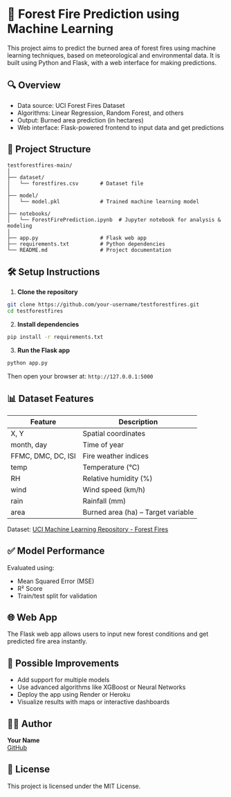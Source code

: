 # 🌲 Forest Fire Prediction using Machine Learning

This project aims to predict the burned area of forest fires using machine learning techniques, based on meteorological and environmental data. It is built using Python and Flask, with a web interface for making predictions.

## 🔍 Overview

- Data source: UCI Forest Fires Dataset
- Algorithms: Linear Regression, Random Forest, and others
- Output: Burned area prediction (in hectares)
- Web interface: Flask-powered frontend to input data and get predictions

## 📁 Project Structure

```
testforestfires-main/
│
├── dataset/
│   └── forestfires.csv       # Dataset file
│
├── model/
│   └── model.pkl             # Trained machine learning model
│
├── notebooks/
│   └── ForestFirePrediction.ipynb  # Jupyter notebook for analysis & modeling
│
├── app.py                    # Flask web app
├── requirements.txt          # Python dependencies
└── README.md                 # Project documentation
```

## 🛠️ Setup Instructions

1. **Clone the repository**

```bash
git clone https://github.com/your-username/testforestfires.git
cd testforestfires
```

2. **Install dependencies**

```bash
pip install -r requirements.txt
```

3. **Run the Flask app**

```bash
python app.py
```

Then open your browser at: `http://127.0.0.1:5000`

## 📊 Dataset Features

| Feature | Description |
|---------|-------------|
| X, Y | Spatial coordinates |
| month, day | Time of year |
| FFMC, DMC, DC, ISI | Fire weather indices |
| temp | Temperature (°C) |
| RH | Relative humidity (%) |
| wind | Wind speed (km/h) |
| rain | Rainfall (mm) |
| area | Burned area (ha) – Target variable |

Dataset: [UCI Machine Learning Repository - Forest Fires](https://archive.ics.uci.edu/ml/datasets/Forest+Fires)

## ✅ Model Performance

Evaluated using:

- Mean Squared Error (MSE)
- R² Score
- Train/test split for validation

## 🌐 Web App

The Flask web app allows users to input new forest conditions and get predicted fire area instantly.

## 🚀 Possible Improvements

- Add support for multiple models
- Use advanced algorithms like XGBoost or Neural Networks
- Deploy the app using Render or Heroku
- Visualize results with maps or interactive dashboards

## 👨‍💻 Author

**Your Name**  
[GitHub](https://github.com/RanganathChintha)

## 📄 License

This project is licensed under the MIT License.

